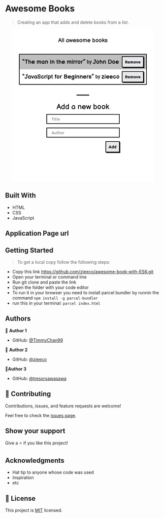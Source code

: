 
# Awesome Books

> Creating an app that adds and delete books from a list.

<p align="center">
  <img src="./screenshot.png">
</p>

## Built With

- HTML
- CSS
- JavaScript

## Application Page url

## Getting Started

> To get a local copy follow the following steps:

- Copy this link https://github.com/zieeco/awesome-book-with-ES6.git
- Open your terminal or command line
- Run git clone and paste the link
- Open the folder with your code editor
- To run it in your browser you need to install parcel bundler by runnin the command `npm install -g parcel-bundler`
- run this in your terminal: `parcel index.html`

## Authors

👤 **Author 1**

- GitHub: [@TimmyChan99](https://github.com/TimmyChan99)

👤 **Author 2**

- GitHub: [@zieeco](https://github.com/zieeco)

 👤**Author 3**

- GitHub: [@tresorsawasawa](https://github.com/tresorsawasawa)
## 🤝 Contributing

Contributions, issues, and feature requests are welcome!

Feel free to check the [issues page](../../issues/).

## Show your support

Give a ⭐️ if you like this project!

## Acknowledgments

- Hat tip to anyone whose code was used
- Inspiration
- etc

## 📝 License

This project is [MIT](./MIT.md) licensed.
